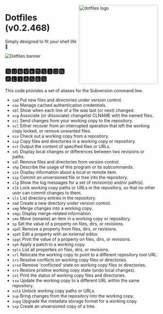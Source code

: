 <!-- markdownlint-disable MD033 MD041 MD043 -->

<img
  src="https://kura.pro/dotfiles/v2/images/logos/dotfiles.svg"
  alt="dotfiles logo"
  width="261"
  align="right"
/>

<!-- markdownlint-enable MD033 MD041 -->

# Dotfiles (v0.2.468)

Simply designed to fit your shell life 🐚

![Dotfiles banner][banner]

## 🆂🆄🅱🆅🅴🆁🆂🅸🅾🅽 🅰🅻🅸🅰🆂🅴🆂

This code provides a set of aliases for the Subversion command line.

- `sad` Put new files and directories under version control.
- `sau` Manage cached authentication credentials.
- `sbl` Show when each line of a file was last (or next) changed.
- `scg` Associate (or dissociate) changelist CLNAME with the named
  files.
- `sci` Send changes from your working copy to the repository.
- `scl` Either recover from an interrupted operation that left the
  working copy locked, or remove unwanted files.
- `sco` Check out a working copy from a repository.
- `scp` Copy files and directories in a working copy or repository.
- `sct` Output the content of specified files or URLs.
- `sdi` Display local changes or differences between two revisions or
  paths.
- `sdl` Remove files and directories from version control.
- `shp` Describe the usage of this program or its subcommands.
- `sin` Display information about a local or remote item.
- `sip` Commit an unversioned file or tree into the repository.
- `slg` Show the log messages for a set of revision(s) and/or path(s).
- `slk` Lock working copy paths or URLs in the repository, so that no
  other user can commit changes to them.
- `sls` List directory entries in the repository.
- `smd` Create a new directory under version control.
- `smg` Merge changes into a working copy.
- `smgi` Display merge-related information.
- `smv` Move (rename) an item in a working copy or repository.
- `sp` Set the value of a property on files, dirs, or revisions.
- `spdl` Remove a property from files, dirs, or revisions.
- `spdt` Edit a property with an external editor.
- `spgt` Print the value of a property on files, dirs, or revisions.
- `sph` Apply a patch to a working copy.
- `spls` List all properties on files, dirs, or revisions.
- `srl` Relocate the working copy to point to a different repository
  root URL.
- `srs` Resolve conflicts on working copy files or directories.
- `srsd` Remove 'conflicted' state on working copy files or directories.
- `srv` Restore pristine working copy state (undo local changes).
- `sst` Print the status of working copy files and directories.
- `ssw` Update the working copy to a different URL within the same
  repository.
- `sulk` Unlock working copy paths or URLs.
- `sup` Bring changes from the repository into the working copy.
- `supg` Upgrade the metadata storage format for a working copy.
- `sxp` Create an unversioned copy of a tree.

[banner]: https://kura.pro/dotfiles/v2/images/titles/title-dotfiles.svg
